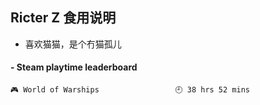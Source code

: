 ## Ricter Z 食用说明
- 喜欢猫猫，是个冇猫孤儿

<!-- steam-box start -->
#### - Steam playtime leaderboard
```text
🎮 World of Warships                 🕘 38 hrs 52 mins
```
<!-- Powered by https://github.com/YouEclipse/steam-box . -->
<!-- steam-box end -->
